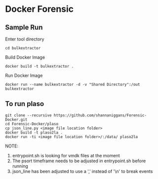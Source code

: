 # Docker Forensic

## Sample Run

Enter tool directory

```
cd bulkextractor
```

Build Docker Image

```
docker build -t bulkextractor .
```

Run Docker Image

```
docker run --name bulkextractor -d -v "Shared Directory":/out bulkextractor
```

## To run plaso
```
git clone --recursive https://github.com/shannaniggans/Forensic-Docker.git
cd Forensic-Docker/plaso
cp json_line.py <image file location folder>
docker build -t plaso2la .
docker run -ti <image file location folder>/:/data/ plaso2la
```
NOTE:
1. entrypoint.sh is looking for vmdk files at the moment
2. The psort timeframe needs to be adjusted in entrypoint.sh before running
3. json_line has been adjusted to use a ',' instead of '\n' to break events

